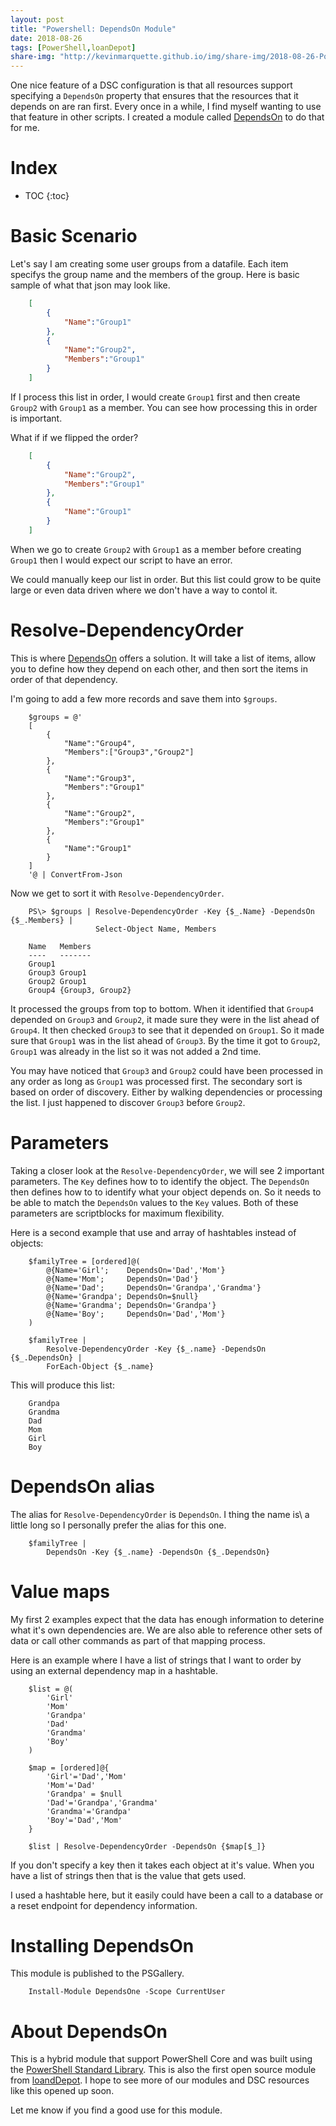 ```yaml
---
layout: post
title: "Powershell: DependsOn Module"
date: 2018-08-26
tags: [PowerShell,loanDepot]
share-img: "http://kevinmarquette.github.io/img/share-img/2018-08-26-Powershell-DependsOn.png"
---
```


One nice feature of a DSC configuration is that all resources support specifying a `DependsOn` property that ensures that the resources that it depends on are ran first. Every once in a while, I find myself wanting to use that feature in other scripts. I created a module called [DependsOn](https://github.com/loanDepot/DependsOn) to do that for me.

<!--more-->
# Index

* TOC
{:toc}

# Basic Scenario

Let's say I am creating some user groups from a datafile. Each item specifys the group name and the members of the group. Here is basic sample of what that json may look like.

``` json
    [
        {
            "Name":"Group1"
        },
        {
            "Name":"Group2",
            "Members":"Group1"
        }
    ]
```

If I process this list in order, I would create `Group1` first and then create `Group2` with `Group1` as a member. You can see how processing this in order is important. 

What if if we flipped the order?

``` json
    [
        {
            "Name":"Group2",
            "Members":"Group1"
        },
        {
            "Name":"Group1"
        }
    ]
```

When we go to create `Group2` with `Group1` as a member before creating `Group1` then I would expect our script to have an error.

We could manually keep our list in order. But this list could grow to be quite large or even data driven where we don't have a way to contol it.

# Resolve-DependencyOrder

This is where [DependsOn](https://github.com/loanDepot/DependsOn) offers a solution. It will take a list of items, allow you to define how they depend on each other, and then sort the items in order of that dependency.

I'm going to add a few more records and save them into `$groups`.

``` posh
    $groups = @'
    [
        {
            "Name":"Group4",
            "Members":["Group3","Group2"]
        },
        {
            "Name":"Group3",
            "Members":"Group1"
        },
        {
            "Name":"Group2",
            "Members":"Group1"
        },
        {
            "Name":"Group1"
        }
    ]
    '@ | ConvertFrom-Json
```

Now we get to sort it with `Resolve-DependencyOrder`.

``` posh
    PS\> $groups | Resolve-DependencyOrder -Key {$_.Name} -DependsOn {$_.Members} |
                   Select-Object Name, Members

    Name   Members
    ----   -------
    Group1
    Group3 Group1
    Group2 Group1
    Group4 {Group3, Group2}
```

It processed the groups from top to bottom. When it identified that `Group4` depended on `Group3` and `Group2`, it made sure they were in the list ahead of `Group4`. It then checked `Group3` to see that it depended on `Group1`. So it made sure that `Group1` was in the list ahead of `Group3`. By the time it got to `Group2`, `Group1` was already in the list so it was not added a 2nd time.

You may have noticed that `Group3` and `Group2` could have been processed in any order as long as `Group1` was processed first. The secondary sort is based on order of discovery. Either by walking dependencies or processing the list. I just happened to discover `Group3` before `Group2`.

# Parameters

Taking a closer look at the `Resolve-DependencyOrder`, we will see 2 important parameters. The `Key` defines how to to identify the object. The `DependsOn` then defines how to to identify what your object depends on. So it needs to be able to match the `DependsOn` values to the `Key` values. Both of these parameters are scriptblocks for maximum flexibility.

Here is a second example that use and array of hashtables instead of objects:

``` posh
    $familyTree = [ordered]@(
        @{Name='Girl';    DependsOn='Dad','Mom'}
        @{Name='Mom';     DependsOn='Dad'}
        @{Name='Dad';     DependsOn='Grandpa','Grandma'}
        @{Name='Grandpa'; DependsOn=$null}
        @{Name='Grandma'; DependsOn='Grandpa'}
        @{Name='Boy';     DependsOn='Dad','Mom'}
    )

    $familyTree |
        Resolve-DependencyOrder -Key {$_.name} -DependsOn {$_.DependsOn} |
        ForEach-Object {$_.name}
```

This will produce this list:

```
    Grandpa
    Grandma
    Dad
    Mom
    Girl
    Boy
```


# DependsOn alias

The alias for `Resolve-DependencyOrder` is `DependsOn`. I thing the name is\ a little long so I personally prefer the alias for this one.

``` posh
    $familyTree |
        DependsOn -Key {$_.name} -DependsOn {$_.DependsOn} 
```

# Value maps

My first 2 examples expect that the data has enough information to deterine what it's own dependencies are. We are also able to reference other sets of data or call other commands as part of that mapping process.

Here is an example where I have a list of strings that I want to order by using an external dependency map in a hashtable.

``` posh
    $list = @(
        'Girl'
        'Mom'
        'Grandpa'
        'Dad'
        'Grandma'
        'Boy'
    )

    $map = [ordered]@{
        'Girl'='Dad','Mom'
        'Mom'='Dad'
        'Grandpa' = $null
        'Dad'='Grandpa','Grandma'
        'Grandma'='Grandpa'
        'Boy'='Dad','Mom'
    }

    $list | Resolve-DependencyOrder -DependsOn {$map[$_]}
```

If you don't specify a key then it takes each object at it's value. When you have a list of strings then that is the value that gets used.

I used a hashtable here, but it easily could have been a call to a database or a reset endpoint for dependency information.

# Installing DependsOn

This module is published to the PSGallery.

``` posh
    Install-Module DependsOne -Scope CurrentUser
```

# About DependsOn

This is a hybrid module that support PowerShell Core and was built using the [PowerShell Standard Library](/2018-08-04-Powershell-Standard-Library-Binary-Module/?utm_source=blog&utm_medium=blog&utm_content=dependson). This is also the first open source module from [loandDepot](https://github.com/loandepot). I hope to see more of our modules and DSC resources like this opened up soon.

Let me know if you find a good use for this module.
